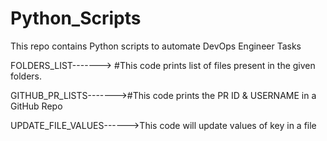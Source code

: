 # Python_Scripts
This repo contains Python scripts to automate DevOps Engineer Tasks

FOLDERS_LIST-------> #This code prints list of files present in the given folders.

GITHUB_PR_LISTS------->#This code prints the PR ID & USERNAME in a GitHub Repo

UPDATE_FILE_VALUES------>This code will update values of key in a file
